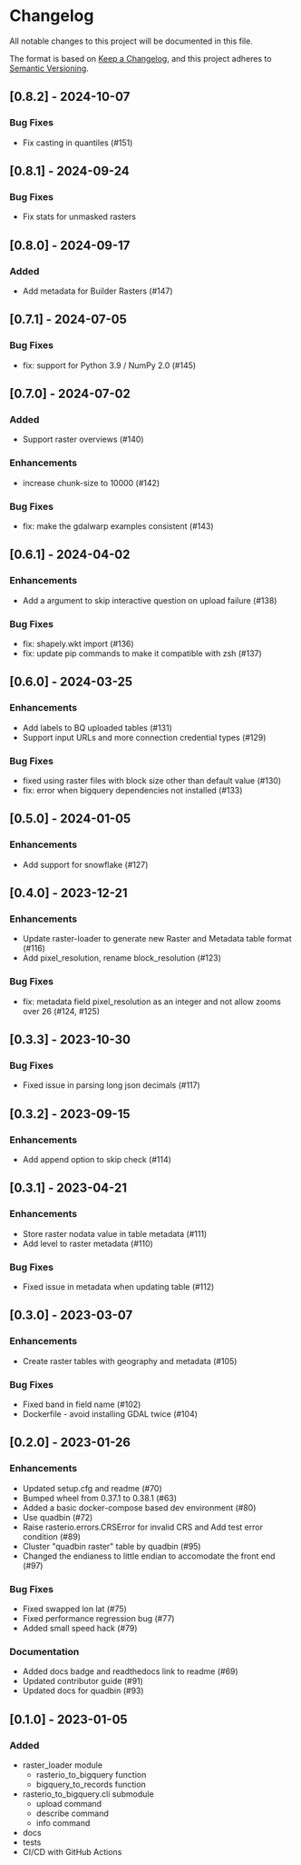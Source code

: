 # Changelog

All notable changes to this project will be documented in this file.

The format is based on [Keep a Changelog](https://keepachangelog.com/en/1.0.0/),
and this project adheres to [Semantic Versioning](https://semver.org/spec/v2.0.0.html).

<!-- insertion marker -->

## [0.8.2] - 2024-10-07

### Bug Fixes

-   Fix casting in quantiles (#151)

## [0.8.1] - 2024-09-24

### Bug Fixes

-   Fix stats for unmasked rasters

## [0.8.0] - 2024-09-17

### Added

-   Add metadata for Builder Rasters (#147)

## [0.7.1] - 2024-07-05

### Bug Fixes

-   fix: support for Python 3.9 / NumPy 2.0 (#145)

## [0.7.0] - 2024-07-02

### Added

-   Support raster overviews (#140)

### Enhancements

-   increase chunk-size to 10000 (#142)

### Bug Fixes

-   fix: make the gdalwarp examples consistent (#143)

## [0.6.1] - 2024-04-02

### Enhancements

-   Add a argument to skip interactive question on upload failure (#138)

### Bug Fixes

-   fix: shapely.wkt import (#136)
-   fix: update pip commands to make it compatible with zsh (#137)

## [0.6.0] - 2024-03-25

### Enhancements

-   Add labels to BQ uploaded tables (#131)
-   Support input URLs and more connection credential types (#129)

### Bug Fixes

-   fixed using raster files with block size other than default value (#130)
-   fix: error when bigquery dependencies not installed (#133)

## [0.5.0] - 2024-01-05

### Enhancements

-   Add support for snowflake (#127)

## [0.4.0] - 2023-12-21

### Enhancements

-   Update raster-loader to generate new Raster and Metadata table format (#116)
-   Add pixel_resolution, rename block_resolution (#123)

### Bug Fixes

-   fix: metadata field pixel_resolution as an integer and not allow zooms over 26 (#124, #125)

## [0.3.3] - 2023-10-30

### Bug Fixes

-   Fixed issue in parsing long json decimals (#117)

## [0.3.2] - 2023-09-15

### Enhancements

-   Add append option to skip check (#114)

## [0.3.1] - 2023-04-21

### Enhancements

-   Store raster nodata value in table metadata (#111)
-   Add level to raster metadata (#110)

### Bug Fixes

-   Fixed issue in metadata when updating table (#112)

## [0.3.0] - 2023-03-07

### Enhancements

-   Create raster tables with geography and metadata (#105)

### Bug Fixes

-   Fixed band in field name (#102)
-   Dockerfile - avoid installing GDAL twice (#104)

## [0.2.0] - 2023-01-26

### Enhancements

-   Updated setup.cfg and readme (#70)
-   Bumped wheel from 0.37.1 to 0.38.1 (#63)
-   Added a basic docker-compose based dev environment (#80)
-   Use quadbin (#72)
-   Raise rasterio.errors.CRSError for invalid CRS and Add test error condition (#89)
-   Cluster "quadbin raster" table by quadbin (#95)
-   Changed the endianess to little endian to accomodate the front end (#97)

### Bug Fixes

-   Fixed swapped lon lat (#75)
-   Fixed performance regression bug (#77)
-   Added small speed hack (#79)

### Documentation

-   Added docs badge and readthedocs link to readme (#69)
-   Updated contributor guide (#91)
-   Updated docs for quadbin (#93)

## [0.1.0] - 2023-01-05

### Added

-   raster_loader module
    -   rasterio_to_bigquery function
    -   bigquery_to_records function
-   rasterio_to_bigquery.cli submodule
    -   upload command
    -   describe command
    -   info command
-   docs
-   tests
-   CI/CD with GitHub Actions
